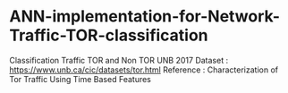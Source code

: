 # ANN-implementation-for-Network-Traffic-TOR-classification
Classification Traffic TOR and Non TOR UNB 2017
Dataset : https://www.unb.ca/cic/datasets/tor.html
Reference : Characterization of Tor Traffic Using Time Based Features
